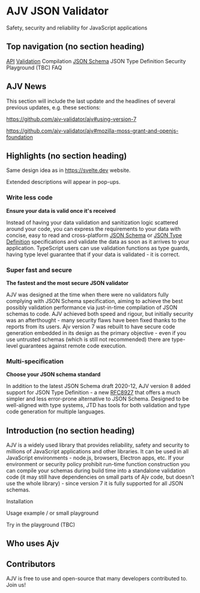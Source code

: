 # AJV JSON Validator

Safety, security and reliability for JavaScript applications

## Top navigation (no section heading)

[API](../docs/api.md)
[Validation](../docs/validation.md)
Compilation
[JSON Schema](../docs/json-schema.md)
JSON Type Definition
Security
Playground (TBC)
FAQ

## AJV News

This section will include the last update and the headlines of several previous updates, e.g. these sections:

https://github.com/ajv-validator/ajv#using-version-7

https://github.com/ajv-validator/ajv#mozilla-moss-grant-and-openjs-foundation

## Highlights (no section heading)

Same design idea as in https://svelte.dev website.

Extended descriptions will appear in pop-ups.

### Write less code

**Ensure your data is valid once it's received**

Instead of having your data validation and sanitization logic scattered around your code, you can express the requirements to your data with concise, easy to read and cross-platform [JSON Schema](https://json-schema.org) or [JSON Type Definition](https://jsontypedef.com) specifications and validate the data as soon as it arrives to your application. TypeScript users can use validation functions as type guards, having type level guarantee that if your data is validated - it is correct.

### Super fast and secure

**The fastest and the most secure JSON validator**

AJV was designed at the time when there were no validators fully complying with JSON Schema specification, aiming to achieve the best possibly validation performance via just-in-time compilation of JSON schemas to code. AJV achieved both speed and rigour, but initially security was an afterthought - many security flaws have been fixed thanks to the reports from its users. Ajv version 7 was rebuilt to have secure code generation embedded in its design as the primary objective - even if you use untrusted schemas (which is still not recommended) there are type-level guarantees against remote code execution.

### Multi-specification

**Choose your JSON schema standard**

In addition to the latest JSON Schema draft 2020-12, AJV version 8 added support for JSON Type Definition - a new [RFC8927](https://datatracker.ietf.org/doc/rfc8927/) that offers a much simpler and less error-prone alternative to JSON Schema. Designed to be well-aligned with type systems, JTD has tools for both validation and type code generation for multiple languages.

## Introduction (no section heading)

AJV is a widely used library that provides reliability, safety and security to millions of JavaScript applications and other libraries. It can be used in all JavaScript environments - node.js, browsers, Electron apps, etc. If your environment or security policy prohibit run-time function construction you can compile your schemas during build time into a standalone validation code (it may still have dependencies on small parts of Ajv code, but doesn't use the whole library) - since version 7 it is fully supported for all JSON schemas.

Installation

Usage example / or small playground

Try in the playground (TBC)

## Who uses Ajv

## Contributors

AJV is free to use and open-source that many developers contributed to. Join us!
